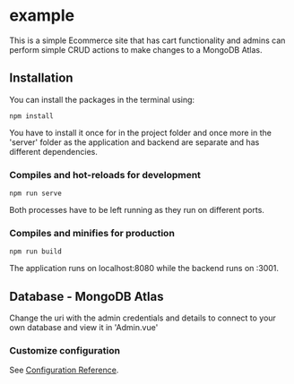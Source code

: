 # example
This is a simple Ecommerce site that has cart functionality and admins can perform simple CRUD actions to make changes to a MongoDB Atlas.
## Installation
You can install the packages in the terminal using:
```
npm install
```
You have to install it once for in the project folder and once more in the 'server' folder as the application and backend are separate and has different dependencies.
### Compiles and hot-reloads for development
```
npm run serve
```
Both processes have to be left running as they run on different ports.
### Compiles and minifies for production
```
npm run build
```
The application runs on localhost:8080 while the backend runs on :3001.
## Database - MongoDB Atlas
Change the uri with the admin credentials and details to connect to your own database and view it in 'Admin.vue'

### Customize configuration
See [Configuration Reference](https://cli.vuejs.org/config/).

